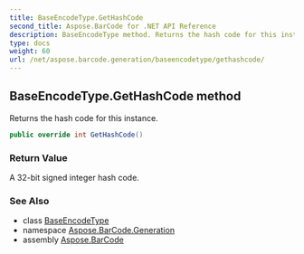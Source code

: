 ```yaml
---
title: BaseEncodeType.GetHashCode
second_title: Aspose.BarCode for .NET API Reference
description: BaseEncodeType method. Returns the hash code for this instance
type: docs
weight: 60
url: /net/aspose.barcode.generation/baseencodetype/gethashcode/
---
```

## BaseEncodeType.GetHashCode method

Returns the hash code for this instance.

```csharp
public override int GetHashCode()
```

### Return Value

A 32-bit signed integer hash code.

### See Also

* class [BaseEncodeType](../)
* namespace [Aspose.BarCode.Generation](../../../aspose.barcode.generation/)
* assembly [Aspose.BarCode](../../../)


